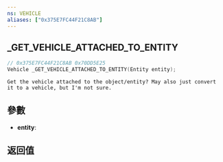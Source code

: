 ```yaml
---
ns: VEHICLE
aliases: ["0x375E7FC44F21C8AB"]
---
```

## _GET_VEHICLE_ATTACHED_TO_ENTITY

```c
// 0x375E7FC44F21C8AB 0x70DD5E25
Vehicle _GET_VEHICLE_ATTACHED_TO_ENTITY(Entity entity);
```

```
Get the vehicle attached to the object/entity? May also just convert it to a vehicle, but I'm not sure.  
```

## 參數
* **entity**: 

## 返回值
